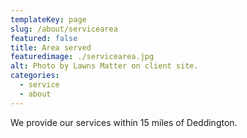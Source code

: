 ```yaml
---
templateKey: page
slug: /about/servicearea
featured: false
title: Area served
featuredimage: ./servicearea.jpg
alt: Photo by Lawns Matter on client site.
categories:
  - service
  - about
---
```

We provide our services within 15 miles of Deddington.
